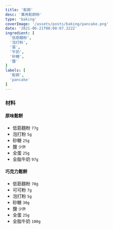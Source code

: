 ```yaml
---
title: '鬆餅'
desc: '萬用鬆餅粉'
type: 'baking'
coverImage: '/assets/posts/baking/pancake.png'
date: '2021-06-21T00:00:07.322Z'
ingredient: [
  '低筋麵粉',
  '泡打粉',
  '蛋',
  '牛奶',
  '砂糖',
  '鹽'
]
labels: [
  '鬆餅',
  'pancake'
]
---
```


### 材料


#### 原味鬆餅

- 低筋麵粉 `77g`
- 泡打粉 `5g`
- 砂糖 `25g`
- 鹽 `少許`
- 全蛋 `25g`
- 全脂牛奶 `97g`


#### 巧克力鬆餅

- 低筋麵粉 `70g`
- 可可粉 `7g`
- 泡打粉 `5g`
- 砂糖 `30g`
- 鹽 `少許`
- 全蛋 `25g`
- 全脂牛奶 `100g`



